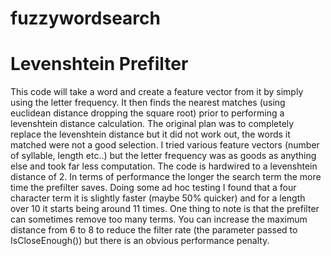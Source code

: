 # fuzzywordsearch
# Levenshtein Prefilter<br>
This code will take a word and create a feature vector from it by simply using the letter frequency. It then finds the nearest matches (using euclidean distance dropping the square root) prior to performing a levenshtein distance calculation. The original plan was to completely replace the levenshtein distance but it did not work out, the words it matched were not a good selection. I tried various feature vectors (number of syllable, length etc..) but the letter frequency was as goods as anything else and took far less computation. The code is hardwired to a levenshtein distance of 2. In terms of performance the longer the search term the more time the prefilter saves. Doing some ad hoc testing I found that a four character term it is slightly faster (maybe 50% quicker) and for a length over 10 it starts being around 11 times. One thing to note is that the prefilter can sometimes remove too many terms. You can increase the maximum distance from 6 to 8 to reduce the filter rate (the parameter passed to IsCloseEnough()) but there is an obvious performance penalty.
